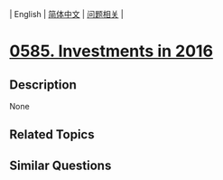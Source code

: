 
| English | [简体中文](README.md) | [问题相关](QUESTION.md) |
# [0585. Investments in 2016](https://leetcode-cn.com/problems/investments-in-2016/)
## Description
None
## Related Topics

## Similar Questions

